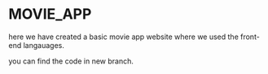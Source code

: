 # MOVIE_APP
here we have created a basic movie app website where we used the front-end langauages.

you can find the code in new branch.

